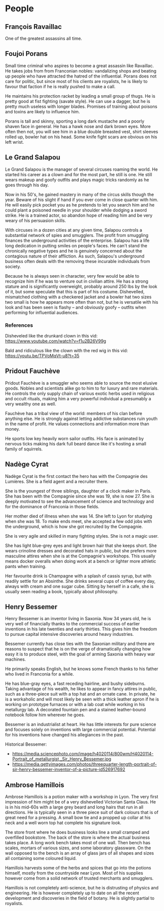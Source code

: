 # People

## François Ravaillac
One of the greatest assassins all time.

## Foujoi Porans
Small time criminal who aspires to become a great assassin like Ravaillac. He takes jobs from from Franconian nobles: vandalizing shops and beating up people who have attracted the hatred of the influential. Porans does not care for politic, but since most of his clients are royalists, he is likely to favour that faction if he is really pushed to make a call.

He maintains his protection racket by leading a small group of thugs. He is pretty good at fist fighting (savate style). He can use a dagger, but he is pretty much useless with longer blades. Promises of training about poisons and toxins are likely to influence him.

Porans is tall and skinny, sporting a long dark mustache and a poorly shaven face in general. He has a hawk nose and dark brown eyes. More often then not, you will see him in a blue double breasted vest, shirt sleeves rolled up, bowler hat on his head. Some knife fight scars are obvious on his left wrist.


## Le Grand Salapou
Le Grand Salapou is the manager of several circuses roaming the world. He started his career as a clown and for the most part, he still is one. He still wears makeup and goofy outfits and plays magic tricks randomly as he goes through his day.

Now in his 50's, he gained mastery in many of the circus skills though the year. Beware of his slight if hand if you ever come in close quarter with him. He will easily pick pocket you as he pretends to let you search him and he could plant a poisoned needle in your shoulder while dodging a sword strike. He is a trained actor, so abandon hope of reading him and be very weary of his persuasion skills. 

With circuses in a dozen cities at any given time, Salapou controls a substantial network of spies and smugglers. The profit from smuggling finances the underground activities of the enterprise. Salapou has a life long dedication in putting smiles on people's faces. He can't stand the chronically negative types and he is genuinely concerned about the contagious nature of their affliction. As such, Salapou's underground business often deals with the removing these incurable individuals from society.

Because he is always seen in character, very few would be able to recognize him if he was to venture out in civilian attire. He has a strong stature and is significantly overweight, probably around 250 lbs by the look of it, but some speculate that this is part of his costume. Dishevelled, mismatched clothing with a checkered jacket and a bowler hat two sizes two small is how he appears more often than not, but he is versatile with his look and has been seen is flashy – and obviously goofy – outfits when performing for influential audiences. 

### References
Disheveled like the drunkard clown in this vid:
https://www.youtube.com/watch?v=f1u2B26V99g

Bald and ridiculous like the clown with the red wig in this vid:
https://youtu.be/TPVoMqVt-u8?t=35


## Pridout Fauchève
Pridout Fauchève is a smuggler who seems able to source the most elusive goods. Nobles and scientists alike go to him to for luxury and rare materials. He controls the only supply chain of various exotic herbs used in religious and occult rituals, making him a very powerful individual a presumably a very wealthy one as well.

Fauchève has a tribal view of the world: members of his clan before anything else. He is strongly against letting addictive substances ruin youth in the name of profit. He values connections and information more than money.

He sports low key heavily worn sailor outfits. His face is animated by nervous ticks making his dark full beard dance like it's hosting a small family of squirrels. 


## Nadège Cyrat
Nadège Cyrat is the first contact the hero has with the Compagnie des Lumières. She is a field agent and a recruiter there.

She is the youngest of three siblings, daughter of a clock maker in Paris. She has been with the Compagnie since she was 19, she is now 27. She is deeply motivated to see the advancement of science and technology and for the dominance of Franconia in those fields.

Her mother died of illness when she was 14. She left to Lyon for studying when she was 18. To make ends meet, she accepted a few odd jobs with the underground, which is how she got recruited by the Compagnie.

She is very agile and skilled in many fighting styles. She is not a magic user.

She has light blue-grey eyes and light brown hair that she keeps short. She wears crinoline dresses and decorated hats in public, but she prefers more masculine attires when she is at the Compagnie's workshops. This usually means docker overalls when doing work at a bench or lighter more athletic pants when training. 

Her favourite drink is Champagne with a splash of cassis syrup, but with readily settle for an Absinthe. She drinks several cups of coffee every day, always with cream and one sugar cube. Sitting by herself in a cafe, she is usually seen reading a book, typically about philosophy. 


## Henry Bessemer
Henry Bessemer is an inventor living in Saxonia. Now 34 years old, he is very well of financially thanks to the commercial success of earlier inventions in his late twenties and early thirties. This gives him the freedom to pursue capital intensive discoveries around heavy industries.

Bessemer currently has close ties with the Saxonian military and there are reasons to suspect that he is on the verge of dramatically changing how easy it is to produce steel, with the goal of arming Saxonia with heavy war machines.

He primarily speaks English, but he knows some French thanks to his father who lived in Franconia for a while.

He has blue-gray eyes, a fast receding hairline, and bushy sideburns. Taking advantage of his wealth, he likes to appear in fancy attires in public, such as a three-piece suit with a top hat and an ornate cane. In private, he is a workaholic and will most likely be seen with a thick leather apron if he is working on prototype furnaces or with a lab coat while working in his metallurgy lab. A decorated fountain pen and a stained leather-bound notebook follow him wherever he goes.

Bessemer is an industrialist at heart. He has little interests for pure science and focuses solely on inventions with large commercial potential. Potential for his inventions have changed his allegiances in the past.

Historical Bessemer: 
- https://media.sciencephoto.com/image/h4020114/800wm/H4020114-Portrait_of_metallurgist,_Sir_Henry_Bessemer.jpg
- https://media.gettyimages.com/photos/threequarter-length-portrait-of-sir-henry-bessemer-inventor-of-a-picture-id526917692

## Ambrose Hamillois
Ambrose Hamillois is a potion maker with a workshop in Lyon. The very first impression of him might be of a very dishevelled Victorian Santa Claus. He is in his mid-60s with a large grey beard and long hairs that run in all directions. He is typically seen in a three piece suit of dark colours that is of great need for a pressing. A small bow tie and a propped up collar at his neck and a well worn top hat complete his signature look.

The store front where he does business looks line a small cramped and overfilled bookstore. The back of the store is where the actual business takes place. A long work bench takes most of one wall. Then bench has scales, mortars of various sizes, and some laboratory glassware. On the wall opposed to the bench is an array of glass jars of all shapes and sizes all containing some coloured liquid.

Hamillois harvests some of the herbs and spices that go into the potions himself, mostly from the countryside near Lyon. Most of his supplies however come from a solid network of trusted merchants and smugglers. 

Hamillois is not completely anti-science, but he is distrusting of physics and engineering. He is however completely up to date on all the recent development and discoveries in the field of botany. He is slightly partial to royalists.

